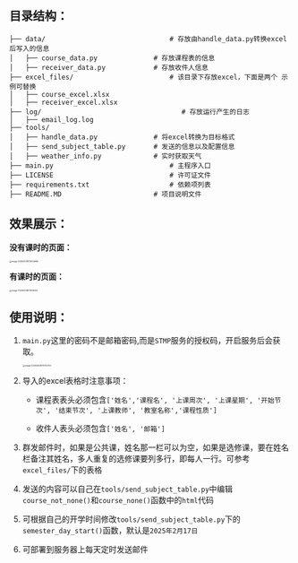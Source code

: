 ## 目录结构：

```
├── data/								# 存放由handle_data.py转换excel后写入的信息
│   ├── course_data.py				# 存放课程表的信息 
│   ├── receiver_data.py			# 存放收件人信息
├── excel_files/						# 该目录下存放excel，下面是两个	示例可替换
│   ├── course_excel.xlsx					
│   ├── receiver_excel.xlsx					
├── log/								   # 存放运行产生的日志
│   ├── email_log.log
├── tools/													
│   ├── handle_data.py				# 将excel转换为目标格式
│   ├── send_subject_table.py		# 发送的信息以及配置信息
│   ├── weather_info.py				# 实时获取天气
├── main.py								# 主程序入口
├── LICENSE								# 许可证文件
├── requirements.txt					# 依赖项列表
├── README.MD						# 项目说明文件
```

## 效果展示：

**没有课时的页面：**

<img src="![image](https://github.com/user-attachments/assets/e020fec6-c313-43b1-882d-5749ede2485b)" alt="image-20250208172604684" style="zoom:25%;" />

**有课时的页面：**

<img src="C:\Users\wkx32\AppData\Roaming\Typora\typora-user-images\image-20250208172816326.png" alt="image-20250208172816326" style="zoom:25%;" />

## 使用说明：

1. `main.py`这里的密码不是邮箱密码,而是`STMP`服务的授权码，开启服务后会获取。

   <img src="C:\Users\wkx32\AppData\Roaming\Typora\typora-user-images\image-20250208170702700.png" alt="image-20250208170702700" style="zoom:25%;" />

2. 导入的excel表格时注意事项：

   - 课程表表头必须包含`['姓名','课程名', '上课周次', '上课星期', '开始节次', '结束节次', '上课教师', '教室名称','课程性质']`

   - 收件人表头必须包含`['姓名', '邮箱']`

3. 群发邮件时，如果是公共课，姓名那一栏可以为空，如果是选修课，要在姓名栏备注其姓名，多人重复的选修课要列多行，即每人一行。可参考`excel_files/`下的表格

4. 发送的内容可以自己在`tools/send_subject_table.py`中编辑`course_not_none()`和`course_none()`函数中的`html`代码

5. 可根据自己的开学时间修改`tools/send_subject_table.py`下的`semester_day_start()`函数，默认是`2025年2月17日`

6. 可部署到服务器上每天定时发送邮件
